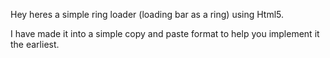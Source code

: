 Hey heres a simple ring loader (loading bar as a ring) using Html5. 

I have made it into a simple copy and paste format to help you implement it the earliest.
